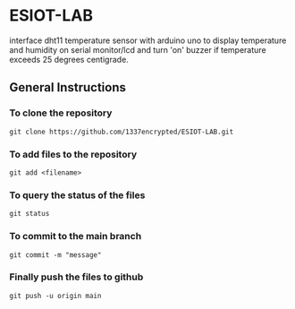# ESIOT-LAB
interface dht11 temperature sensor with arduino uno to display temperature and humidity on serial monitor/lcd and turn 'on' buzzer if temperature exceeds 25 degrees centigrade.

## General Instructions

### To clone the repository

`git clone https://github.com/1337encrypted/ESIOT-LAB.git`

### To add files to the repository

`git add <filename>`

### To query the status of the files

`git status`

### To commit to the main branch

`git commit -m "message"`

### Finally push the files to github

`git push -u origin main`

